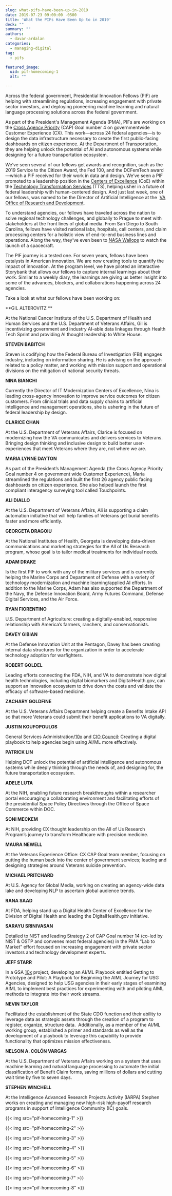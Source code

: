```yaml
---
slug: what-pifs-have-been-up-in-2019
date: 2019-07-23 09:00:00 -0500
title: 'What the PIFs Have Been Up to in 2019'
deck: ""
summary: ""
authors:
  - davar-ardalan
categories:
  - managing-digital
tag:
  - pifs

featured_image:
  uid: pif-homecoming-1
  alt: ""

---
```


Across the federal government, Presidential Innovation Fellows (PIF) are helping with streamlining regulations, increasing engagement with private sector investors, and deploying pioneering machine learning and natural language processing solutions across the federal government. 

As part of the President's Management Agenda (PMA), PIFs are working on the [Cross Agency Priority](https://www.performance.gov/PMA/PMA.html) (CAP) Goal number 4 on governmentwide Customer Experience (CX). This work—across 24 federal agencies—is to design the data infrastructure necessary to create the first public-facing dashboards on citizen experience. At the Department of Transportation, they are helping unlock the potential of AI and autonomous systems while designing for a future transportation ecosystem.

We’ve seen several of our fellows get awards and recognition, such as the 2019 Service to the Citizen Award, the Fed 100, and the DCFemTech award—which a PIF received for their work in data and design. We’ve seen a PIF promoted to a leadership position in the [Centers of Excellence](https://coe.gsa.gov/) (CoE) within the [Technology Transformation Services](https://www.gsa.gov/tts) (TTS), helping usher in a future of federal leadership with human-centered design. And just last week, one of our fellows, was named to be the Director of Artificial Intelligence at the  [VA Office of Research and Development](https://www.research.va.gov/).

To understand agencies, our fellows have traveled across the nation to solve regional technology challenges, and globally to Prague to meet with stakeholders at the front lines of global media. From San Diego to South Carolina, fellows have visited national labs, hospitals, call centers, and claim processing centers for a holistic view of end-to-end business lines and operations. Along the way, they’ve even been to [NASA Wallops](https://www.nasa.gov/centers/wallops/home/) to watch the launch of a spacecraft. 

The PIF journey is a tested one. For seven years, fellows have been catalysts in American innovation. We are now creating tools to quantify the impact of innovation. At the program level, we have piloted an interactive Storybank that allows our fellows to capture internal learnings about their work. Similar to a weekly diary, the learnings are giving us better insight into some of the advances, blockers, and collaborations happening across 24 agencies.


Take a look at what our fellows have been working on:

**GIL ALTEROVITZ **

At the National Cancer Institute of the U.S. Department of Health and Human Services and the U.S. Department of Veterans Affairs, Gil is incentivizing government and industry AI-able data linkages through Health Tech Sprint and providing AI thought leadership to White House.

**STEVEN BABITCH**

Steven is codifying how the Federal Bureau of Investigation (FBI) engages industry, including on information sharing. He is advising on the approach related to a policy matter, and working with mission support and operational divisions on the mitigation of national security threats.

**NINA BIANCHI**

Currently the Director of IT Modernization Centers of Excellence, Nina is leading cross-agency innovation to improve service outcomes for citizen customers. From clinical trials and data supply chains to artificial intelligence and management operations, she is ushering in the future of federal leadership by design.

**CLARICE CHAN**

At the U.S. Department of Veterans Affairs, Clarice is focused on modernizing how the VA communicates and delivers services to Veterans. Bringing design thinking and inclusive design to build better user-experiences that meet Veterans where they are, not where we are.

**MARIA LYNNE DAYTON** 

As part of the President’s Management Agenda (the Cross Agency Priority Goal number 4 on government wide Customer Experience), Maria streamlined the regulations and built the first 26 agency public facing dashboards on citizen experience. She also helped launch the first compliant interagency surveying tool called Touchpoints. 

**ALI DIALLO**

At the U.S. Department of Veterans Affairs, Ali is supporting a claim automation initiative that will help families of Veterans get burial benefits faster and more efficiently.

**GEORGETA DRAGOIU**

At the National Institutes of Health, Georgeta is developing data-driven communications and marketing strategies for the All of Us Research program, whose goal is to tailor medical treatments for individual needs. 

**ADAM DRAKE**

Is the first PIF to work with any of the military services and is currently helping the Marine Corps and Department of Defense with a variety of technology modernization and machine learning/applied AI efforts. In addition to the Marine Corps, Adam has also supported the Department of the Navy, the Defense Innovation Board, Army Futures Command, Defense Digital Services, and the Air Force.

**RYAN FIORENTINO**

U.S. Department of Agriculture: creating a digitally-enabled, responsive relationship with America’s farmers, ranchers, and conservationists.

**DAVEY GIBIAN**

At the Defense Innovation Unit at the Pentagon, Davey has been creating internal data structures for the organization in order to accelerate technology adoption for warfighters. 

**ROBERT GOLDEL**

Leading efforts connecting the FDA, NIH, and VA to demonstrate how digital health technologies, including digital biomarkers and DigitalHealth.gov, can support an innovation ecosystem to drive down the costs and validate the efficacy of software-based medicine.

**ZACHARY GOLDFINE**

At the U.S. Veterans Affairs Department helping create a Benefits Intake API so that more Veterans could submit their benefit applications to VA digitally.

**JUSTIN KOUFOPOULOS**

General Services Administration/[10x](https://digital.gov/2019/07/09/get-to-know-10x/) and [CIO Council](https://www.cio.gov/): Creating a digital playbook to help agencies begin using AI/ML more effectively.

**PATRICK LIN**

Helping DOT unlock the potential of artificial intelligence and autonomous systems while deeply thinking through the needs of, and designing for, the future transportation ecosystem.

**ADELE LUTA**

At the NIH, enabling future research breakthroughs within a researcher portal encouraging a collaborating environment and facilitating efforts of the presidential Space Policy Directives through the Office of Space Commerce within DOC.

**SONI MECKEM**

At NIH, providing CX thought leadership on the All of Us Research Program’s journey to transform Healthcare with precision medicine.

**MAURA NEWELL**

At the Veterans Experience Office: CX CAP Goal team member, focusing on putting the human back into the center of government services; leading and designing strategies around Veterans suicide prevention.

**MICHAEL PRITCHARD**

At U.S. Agency for Global Media, working on creating an agency-wide data lake and developing NLP to ascertain global audience trends.

**RANA SAAD**

At FDA, helping stand up a Digital Health Center of Excellence for the Division of Digital Health and leading the DigitalHealth.gov initiative.

**SARAYU SRINIVASAN**

Detailed to NIST and leading Strategy 2 of CAP Goal number 14 (co-led by NIST & OSTP and convenes most federal agencies) in the PMA “Lab to Market” effort focused on increasing engagement with private sector investors and technology development experts.

**JEFF STARR**

In a GSA [10x](https://digital.gov/2019/07/09/get-to-know-10x/) project, developing an AI/ML Playbook entitled Getting to Prototype and Pilot: A Playbook for Beginning the AIML Journey for USG Agencies, designed to help USG agencies in their early stages of examining AIML to implement best practices for experimenting with and piloting AIML methods to integrate into their work streams.

**NEVIN TAYLOR**

Facilitated the establishment of the State CDO function and their ability to leverage data as strategic assets through the creation of a program to register, organize, structure data.  Additionally, as a member of the AI/ML working group, established a primer and standards as well as the development of a playbook to leverage this capability to provide functionality that optimizes mission effectiveness.

**NELSON A. COLÓN VARGAS**

At the U.S. Department of Veterans Affairs working on a system that uses machine learning and natural language processing to automate the initial classification of Benefit Claim forms, saving millions of dollars and cutting wait time by five to seven days.

**STEPHEN WINCHELL**

At the Intelligence Advanced Research Projects Activity (IARPA) Stephen works on creating and managing new high-risk high-payoff research programs in support of Intelligence Community (IC) goals.


{{< img src="pif-homecoming-1" >}}

{{< img src="pif-homecoming-2" >}}

{{< img src="pif-homecoming-3" >}}

{{< img src="pif-homecoming-4" >}}

{{< img src="pif-homecoming-5" >}}

{{< img src="pif-homecoming-6" >}}

{{< img src="pif-homecoming-7" >}}

{{< img src="pif-homecoming-8" >}}
